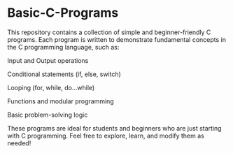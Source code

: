 # Basic-C-Programs

This repository contains a collection of simple and beginner-friendly C programs. Each program is written to demonstrate fundamental concepts in the C programming language, such as:

Input and Output operations

Conditional statements (if, else, switch)

Looping (for, while, do...while)

Functions and modular programming

Basic problem-solving logic

These programs are ideal for students and beginners who are just starting with C programming. Feel free to explore, learn, and modify them as needed!
